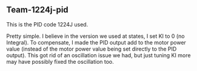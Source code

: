 ## Team-1224j-pid

This is the PID code 1224J used.

Pretty simple. I believe in the version we used at states, I set KI to 0 (no Integral). To compensate, I made the PID output add to the motor power value (instead of the motor power value being set directly to the PID output). This got rid of an oscillation issue we had, but just tuning KI more may have possibly fixed the oscillation too.
